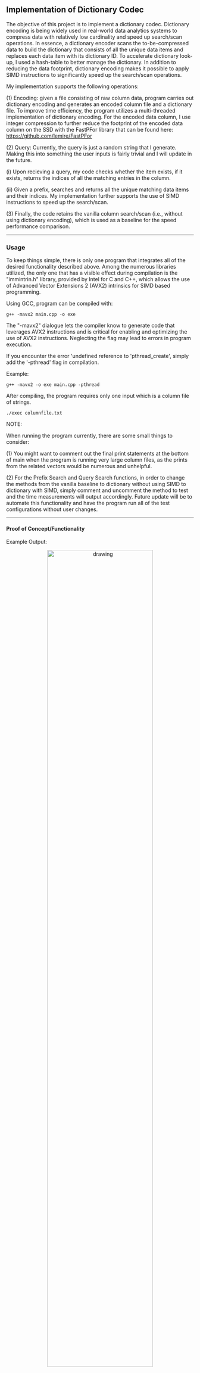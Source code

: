 ## Implementation of Dictionary Codec
The objective of this project is to implement a dictionary codec. Dictionary encoding is being widely used in real-world data analytics systems to compress data with relatively low cardinality and speed up search/scan operations. In essence, a dictionary encoder scans the to-be-compressed data to build the dictionary that consists of all the unique data items and replaces each data item with its dictionary ID. To accelerate dictionary look-up, I used a hash-table to better manage the dictionary. In addition to reducing the data footprint, dictionary encoding makes it possible to apply SIMD instructions to significantly speed up the search/scan operations.

My implementation supports the following operations:

(1) 
Encoding: given a file consisting of raw column data, program carries out dictionary encoding and generates an encoded column file and a dictionary file. To improve time efficiency, the program utilizes a multi-threaded implementation of dictionary encoding. For the encoded data column, I use integer compression to further reduce the footprint of the encoded data column on the SSD with the FastPFor library that can be found here: https://github.com/lemire/FastPFor

(2)
Query: Currently, the query is just a random string that I generate. Making this into something the user inputs is fairly trivial and I will update in the future. 

(i) Upon recieving a query, my code checks whether the item exists, if it exists, returns the indices of all the matching entries in the column.

(ii) Given a prefix, searches and returns all the unique matching data items and their indices. My implementation further supports the use of SIMD instructions to speed up the search/scan.

(3)
Finally, the code retains the vanilla column search/scan (i.e., without using dictionary encoding), which is used as a baseline for the speed performance comparison.

---

### Usage

To keep things simple, there is only one program that integrates all of the desired functionality described above. Among the numerous libraries utilized, the only one that has a visible effect during compilation is the "immintrin.h" library, provided by Intel for C and C++, which allows the use of Advanced Vector Extensions 2 (AVX2) intrinsics for SIMD based programming.

Using GCC, program can be compiled with:

```
g++ -mavx2 main.cpp -o exe
```

The "-mavx2" dialogue lets the compiler know to generate code that leverages AVX2 instructions and is critical for enabling and optimizing the use of AVX2 instructions. Neglecting the flag may lead to errors in program execution.

If you encounter the error 'undefined reference to 'pthread_create', simply add the '-pthread' flag in compilation.

Example:

```
g++ -mavx2 -o exe main.cpp -pthread
```

After compiling, the program requires only one input which is a column file of strings.

```
./exec columnfile.txt
```

NOTE:

When running the program currently, there are some small things to consider:

(1) You might want to comment out the final print statements at the bottom of main when the program is running very large column files, as the prints from the related vectors would be numerous and unhelpful.

(2) For the Prefix Search and Query Search functions, in order to change the methods from the vanilla baseline to dictionary without using SIMD to dictionary with SIMD, simply comment and uncomment the method to test and the time measurements will output accordingly. Future update will be to automate this functionality and have the program run all of the test configurations without user changes.

---
#### Proof of Concept/Functionality

Example Output:

<p align="center"> <img src="poc_img.png" alt="drawing" width="75%"/> </p>

As you can see, when running some column file, the code will request a valid number of threads, perform the encoding and print the duration in microseconds. After having written the encoded data into the respective files, the random query is printed and the prefix is based on that query currently. This can also be changed in the future. Finally, the program outputs the Query and Prefix method used and the duration for each.

---

### Experimental Results and Analysis

Column Files used for testing:

(i) ColumnSmall - Size 90 KB appx.

(ii) ColumnMid - Size 500 KB appx.

(iii) ColumnLarge - Size 50 MB appx.

(iv) ColumnLarger - Size 500 MB appx.

Unfortunately, I was unable to run tests on any files larger than this as my program would get killed by my compiler every time. However, I think this data is still very relevant and truthful to the performance differences when using dicitionary encoding.

#### (1) Encoding Speed under Variable Threads

(i)
<p align="center"> <img src="image.png" alt="drawing" width="75%"/> </p>

This graph shows a comparison between the encoding time for ColumnSmall and ColumnMid in microseconds over a thread number from 1 to 12. Naturally, the encoding time for a larger text file is longer. Interestingly, it is very easy to see there's a point where increasing the number of threads becomes detrimental to the encoding performance as too many threads for some 'x' amount of data will introduce overhead that will overshadow the benefits of concurrent operations. For ColumnSmall, the optimal number of threads seems to be around 5 or 6 and for ColumnLarge it is undoubtedly 6 threads. While this is notable, it's also important to understand this behavior will vary with different implementations of multi-threading.

(ii)
<p align="center"> <img src="image-1.png" alt="drawing" width="75%"/> </p>

This is a graph of the 2 larger column files, ColumnLarge & ColumnLarger. While there aren't much differences between the thread numbers for the ColumnLarge file, there is an observed drop in encoding speed of ColumnLarger data from around 22 seconds to 12 from thread count 1 to 2. From that points forward, there is a steady decrease in encoding time as the thread count increases up until thread # 12 where there is a slight jump. I appreciate this behavior especially as it resembles the inverted exponential function $e^{-x}$.

#### (2) Query Search Speed Performance

(i)
<p align="center"> <img src="image-2.png" alt="drawing" width="75%"/> </p>

Bar graph comparing the single item search performance on 2 encoded column files from ColumnSmall and ColumnLarger respectively. The behavior is the same for both files. The baseline method of searching is very undesirable and costly whereas utilizing dictionary encoding, the time can be cut down drastically and furthermore with the inclusion of SIMD instructions. 

(ii)
<p align="center"> <img src="image-3.png" alt="drawing" width="75%"/> </p>

For larger column files, the time for searching is much greater however, the behavior seen in the experiments is still very much the same as compared to the smaller column files. You will notice SIMD instructions combined with dictionary encoding is the fastest method to search for an item. Again, the baseline method is very costly, especially for the 500 MB file, ColumnLarger.

#### (3) Prefix Search Speed Performance

(i)
<p align="center"> <img src="image-4.png" alt="drawing" width="75%"/> </p>

In examining the prefix search speed of the encoded column files, I noticed some curious and unexpected behaviors. Initially, as I thought, the addition of SIMD instructions made the prefix search faster but only when compared to dictionary search alone. In this experiment the baseline search seems to be the preferred method at least in terms of my program operation. The performance difference between the dictionary search and baseline search is too drastic to ignore. This may indicate a problem with my code or just a quirk of my implementation.

(ii)
<p align="center"> <img src="image-5.png" alt="drawing" width="75%"/> </p>

Again, there is the similar pattern of SIMD instructions being faster than dictionary search alone, but the baseline outpacing both. This revealed to me that my method of prefix searching may be flawed. However, intuitively this makes sense to me as in the baseline prefix search, while the program is parsing through a lot of raw data, it is doing so directly and not going through the trouble of looking for specific keys and then finally looking through the encoded column file. I would not be surprised though if this behavior was not present in much larger files where iterating through a raw data vector is undesirable.

---

### Conclusion

By utilizing dictionary encoding and SIMD instructions, the performance of a program that must continuously access data can be greatly increased.

This project made the improvements of dictionary encoding readily observable and revealed a lot about why it's popular in industry currently and will likely continue to be. In many ways, the world is governed by the movement and organization of data so understanding how to best manipulate it and access it is a paramount skill to have as a programmer. 
